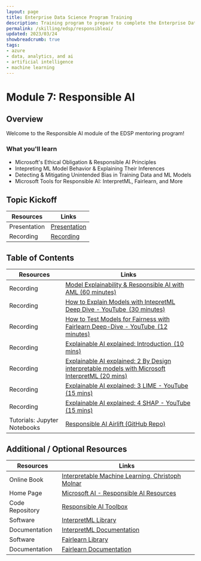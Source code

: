 ```yaml
---
layout: page
title: Enterprise Data Science Program Training
description: Training program to prepare to complete the Enterprise Data Science Challenge.
permalink: /skilling/edsp/responsibleai/
updated: 2023/03/24
showbreadcrumb: true
tags: 
- azure
- data, analytics, and ai
- artificial intelligence
- machine learning
---
```



# Module 7: Responsible AI

## Overview
Welcome to the Responsible AI module of the EDSP mentoring program!

### What you'll learn

- Microsoft's Ethical Obligation & Responsible AI Principles   
- Intepreting ML Model Behavior & Explaining Their Inferences
- Detecting & Mitigating Unintended Bias in Training Data and ML Models
- Microsoft Tools for Responsible AI: InterpretML, Fairlearn, and More 


## Topic Kickoff

| Resources          | Links                            |
|-------------------|-----------------------------------|
| Presentation      |  [Presentation](./Presentations/Explainability-and-Responsible-AI-FINAL.pdf)  |
| Recording     |  [Recording](https://msuspartners.eventbuilder.com/event/71902?source=EDSPTraining)  |


## Table of Contents 

| Resources          | Links                            |
|-------------------|-----------------------------------|
| Recording     | [Model Explainability & Responsible AI with AML (60 minutes)](https://www.youtube.com/watch?v=vix3aAkfSD4) |
| Recording     | [How to Explain Models with IntepretML Deep Dive - YouTube  (30 minutes)](https://www.youtube.com/watch?v=WwBeKMQ0-I8)  |
| Recording     | [How to Test Models for Fairness with Fairlearn Deep-Dive - YouTube  (12 minutes)](https://www.youtube.com/watch?v=Ts6tB2p97ek)  |
| Recording     | [Explainable AI explained: Introduction  (10 mins)](https://www.youtube.com/channel/UCScjF2g0_ZNy0Yv3KbsbR7Q)    |
| Recording     | [Explainable AI explained: 2 By Design interpretable models with Microsoft InterpretML (20 mins)](https://www.youtube.com/watch?v=qPn9m30ojfc&list=PLV8yxwGOxvvovp-j6ztxhF3QcKXT6vORU&index=2)  |
| Recording     | [Explainable AI explained: 3 LIME - YouTube (15 mins)](https://www.youtube.com/watch?v=d6j6bofhj2M&list=PLV8yxwGOxvvovp-j6ztxhF3QcKXT6vORU&index=3) |
| Recording     | [Explainable AI explained: 4 SHAP - YouTube (15 mins)](https://www.youtube.com/watch?v=9haIOplEIGM&list=PLV8yxwGOxvvovp-j6ztxhF3QcKXT6vORU&index=4) |
| Tutorials: Jupyter Notebooks  | [Responsible AI Airlift (GitHub Repo)](https://github.com/jtupitza-msft/edsp-mentoring-program/tree/main/07-Responsible-AI)    |

## Additional / Optional Resources

| Resources         | Links                             |
|-------------------|-----------------------------------|
| Online Book       | [Interpretable Machine Learning, Christoph Molnar](https://christophm.github.io/interpretable-ml-book/)   |
| Home Page         | [Microsoft AI - Responsible AI Resources](https://www.microsoft.com/en-us/ai/responsible-ai-resources)    |
| Code Repository   | [Responsible AI Toolbox](https://github.com/microsoft/responsible-ai-toolbox) |
| Software          | [InterpretML Library](https://github.com/interpretml/interpret)   |
| Documentation     | [InterpretML Documentation](https://interpret.ml/docs/intro.html) |
| Software          | [Fairlearn Library](https://github.com/fairlearn/fairlearn)       |
| Documentation     | [Fairlearn Documentation ](https://github.com/microsoft/c9-python-getting-started/tree/master/python-for-beginners) |
